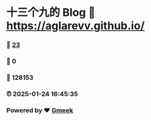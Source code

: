 # 十三个九的 Blog :link: https://aglarevv.github.io/ 
### :page_facing_up: [23](https://aglarevv.github.io//tag.html) 
### :speech_balloon: 0 
### :hibiscus: 128153 
### :alarm_clock: 2025-01-24 16:45:35 
### Powered by :heart: [Gmeek](https://github.com/Meekdai/Gmeek)
